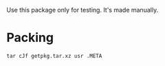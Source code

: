 Use this package only for testing. It's made manually.
# Packing
```
tar cJf getpkg.tar.xz usr .META
```
